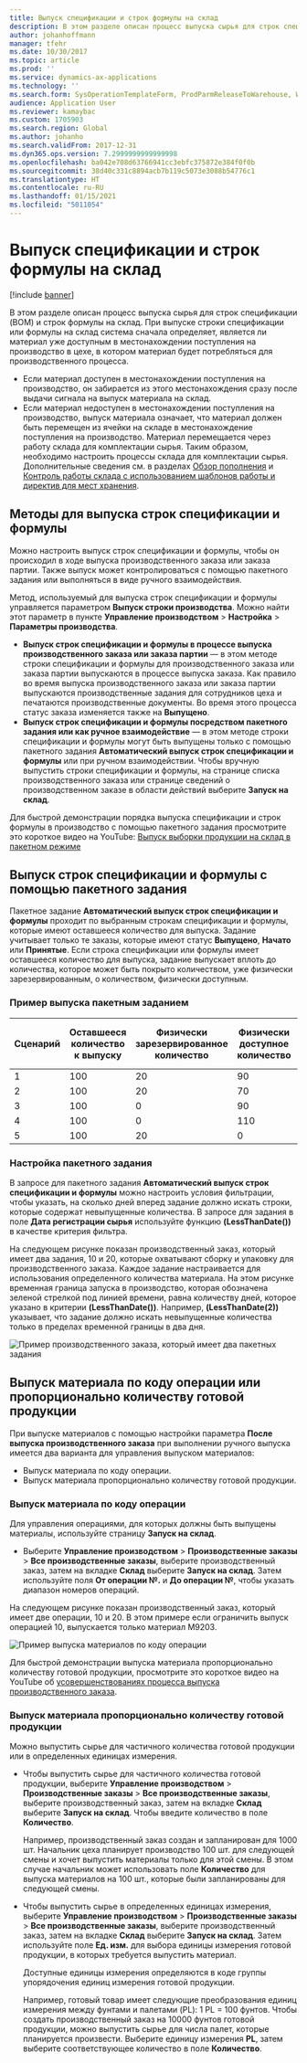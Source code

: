 ```yaml
---
title: Выпуск спецификации и строк формулы на склад
description: В этом разделе описан процесс выпуска сырья для строк спецификации и строк формулы на склад.
author: johanhoffmann
manager: tfehr
ms.date: 10/30/2017
ms.topic: article
ms.prod: ''
ms.service: dynamics-ax-applications
ms.technology: ''
ms.search.form: SysOperationTemplateForm, ProdParmReleaseToWarehouse, WHSReleaseToWarehouseProdBOM
audience: Application User
ms.reviewer: kamaybac
ms.custom: 1705903
ms.search.region: Global
ms.author: johanho
ms.search.validFrom: 2017-12-31
ms.dyn365.ops.version: 7.2999999999999998
ms.openlocfilehash: ba042e708d63766941cc3ebfc375872e384f0f0b
ms.sourcegitcommit: 38d40c331c8894acb7b119c5073e3088b54776c1
ms.translationtype: HT
ms.contentlocale: ru-RU
ms.lasthandoff: 01/15/2021
ms.locfileid: "5011054"
---
```

# <a name="release-bom-and-formula-lines-to-the-warehouse"></a>Выпуск спецификации и строк формулы на склад

[!include [banner](../includes/banner.md)]

В этом разделе описан процесс выпуска сырья для строк спецификации (BOM) и строк формулы на склад. При выпуске строки спецификации или формулы на склад система сначала определяет, является ли материал уже доступным в местонахождении поступления на производство в цехе, в котором материал будет потребляться для производственного процесса.

- Если материал доступен в местонахождении поступления на производство, он забирается из этого местонахождения сразу после выдачи сигнала на выпуск материала на склад.
- Если материал недоступен в местонахождении поступления на производство, выпуск материала означает, что материал должен быть перемещен из ячейки на складе в местонахождение поступления на производство. Материал перемещается через работу склада для комплектации сырья. Таким образом, необходимо настроить процессы склада для комплектации сырья. Дополнительные сведения см. в разделах [Обзор пополнения](../warehousing/replenishment.md) и [Контроль работы склада с использованием шаблонов работы и директив для мест хранения](../warehousing/control-warehouse-location-directives.md).

## <a name="methods-for-releasing-bom-and-formula-lines"></a>Методы для выпуска строк спецификации и формулы

Можно настроить выпуск строк спецификации и формулы, чтобы он происходил в ходе выпуска производственного заказа или заказа партии. Также выпуск может контролироваться с помощью пакетного задания или выполняться в виде ручного взаимодействия.

Метод, используемый для выпуска строк спецификации и формулы управляется параметром **Выпуск строки производства**. Можно найти этот параметр в пункте **Управление производством** \> **Настройка** \> **Параметры производства**.

- **Выпуск строк спецификации и формулы в процессе выпуска производственного заказа или заказа партии** — в этом методе строки спецификации и формулы для производственного заказа или заказа партии выпускаются в процессе выпуска заказа. Как правило во время выпуска производственного заказа или заказа партии выпускаются производственные задания для сотрудников цеха и печатаются производственные документы. Во время этого процесса статус заказа изменяется также на **Выпущено**.
- **Выпуск строк спецификации и формулы посредством пакетного задания или как ручное взаимодействие** — в этом методе строки спецификации и формулы могут быть выпущены только с помощью пакетного задания **Автоматический выпуск строк спецификации и формулы** или при ручном взаимодействии. Чтобы вручную выпустить строки спецификации и формулы, на странице списка производственного заказа или странице сведений о производственном заказе в области действий выберите **Запуск на склад**.

Для быстрой демонстрации порядка выпуска спецификации и строк формулы в производство с помощью пакетного задания просмотрите это короткое видео на YouTube: [Выпуск выборки продукции на склад в пакетном режиме](https://www.youtube.com/watch?v=8urAJn50dQ8)

## <a name="releasing-the-bom-and-formula-lines-by-using-a-batch-job"></a>Выпуск строк спецификации и формулы с помощью пакетного задания

Пакетное задание **Автоматический выпуск строк спецификации и формулы** проходит по выбранным строкам спецификации и формулы, которые имеют оставшееся количество для выпуска. Задание учитывает только те заказы, которые имеют статус **Выпущено**, **Начато** или **Принятые**. Если строка спецификации или формулы имеет оставшееся количество для выпуска, задание выпускает вплоть до количества, которое может быть покрыто количеством, уже физически зарезервированным, о количеством, физически доступным.

### <a name="example-of-a-batch-job-release"></a>Пример выпуска пакетным заданием

| Сценарий | Оставшееся количество к выпуску | Физически зарезервированное количество | Физически доступное количество | Количество, выпущенное пакетным заданием |
|----------|-------------------------------|------------------------------|-------------------------------|------------------------------------|
| 1        | 100                           | 20                           | 90                            | 100                                |
| 2        | 100                           | 20                           | 70                            | 90                                 |
| 3        | 100                           | 0                            | 90                            | 90                                 |
| 4        | 100                           | 0                            | 110                           | 100                                |
| 5        | 100                           | 20                           | 0                             | 20                                 |

### <a name="batch-job-setup"></a>Настройка пакетного задания

В запросе для пакетного задания **Автоматический выпуск строк спецификации и формулы** можно настроить условия фильтрации, чтобы указать, на сколько дней вперед задание должно искать строки, которые содержат невыпущенные количества. В запросе для задания в поле **Дата регистрации сырья** используйте функцию **(LessThanDate())** в качестве критерия фильтра.

На следующем рисунке показан производственный заказ, который имеет два задания, 10 и 20, которые охватывают сборку и упаковку для производственного заказа. Каждое задание настраивается для использования определенного количества материала. На этом рисунке временная граница запуска в производство, которая обозначена зеленой стрелкой под линией времени, равна количеству дней, которое указано в критерии **(LessThanDate())**. Например, **(LessThanDate(2))** указывает, что задание должно искать невыпущенные количества только в пределах временной границы в два дня.

![Пример производственного заказа, который имеет два пакетных задания](media/bach-job-setup.PNG)

## <a name="releasing-material-per-operation-number-or-in-proportion-to-the-amount-of-finished-goods"></a>Выпуск материала по коду операции или пропорционально количеству готовой продукции

При выпуске материалов с помощью настройки параметра **После выпуска производственного заказа** при выполнении ручного выпуска имеется два варианта для управления выпуском материалов:

- Выпуск материала по коду операции.
- Выпуск материала пропорционально количеству готовой продукции.

### <a name="release-material-per-operation-number"></a>Выпуск материала по коду операции

Для управления операциями, для которых должны быть выпущены материалы, используйте страницу **Запуск на склад**.

- Выберите **Управление производством** \> **Производственные заказы** \> **Все производственные заказы**, выберите производственный заказ, затем на вкладке **Склад** выберите **Запуск на склад**. Затем используйте поля **От операции №.** и **До операции №**, чтобы указать диапазон номеров операций.

На следующем рисунке показан производственный заказ, который имеет две операции, 10 и 20. В этом примере если ограничить выпуск операцией 10, выпускается только материал M9203.

![Пример выпуска материалов по коду операции](media/two-operations.PNG)

Для быстрой демонстрации выпуска материала пропорционально количеству готовой продукции, просмотрите это короткое видео на YouTube об [усовершенствованиях процесса выпуска производственного заказа](https://www.youtube.com/watch?v=Rm3ojAz6Zu0).

### <a name="release-material-in-proportion-to-the-amount-of-finished-goods"></a>Выпуск материала пропорционально количеству готовой продукции

Можно выпустить сырье для частичного количества готовой продукции или в определенных единицах измерения.

- Чтобы выпустить сырье для частичного количества готовой продукции, выберите **Управление производством** \> **Производственные заказы** \> **Все производственные заказы**, выберите производственный заказ, затем на вкладке **Склад** выберите **Запуск на склад**. Чтобы введите количество в поле **Количество**.

    Например, производственный заказ создан и запланирован для 1000 шт. Начальник цеха планирует производство 100 шт. для следующей смены и хочет выпустить материалы только для этой смены. В этом случае начальник может использовать поле **Количество** для выпуска материалов на 100 шт., которые были запланированы для следующей смены.

- Чтобы выпустить сырье в определенных единицах измерения, выберите **Управление производством** \> **Производственные заказы** \> **Все производственные заказы**, выберите производственный заказ, затем на вкладке **Склад** выберите **Запуск на склад**. Затем используйте поле **Ед. изм.** для выбора единицы измерения готовой продукции, в которых требуется выпустить материал.

    Доступные единицы измерения определяются в коде группы упорядочения единиц измерения готовой продукции.

    Например, готовый товар имеет следующие преобразования единиц измерения между фунтами и палетами (PL): 1 PL = 100 фунтов. Чтобы создать производственный заказ на 10000 фунтов готовой продукции, можно выпустить сырье для числа палет, которые планируется произвести. Выберите единицу измерения **PL**, затем выберите соответствующее количество в поле **Количество**.
